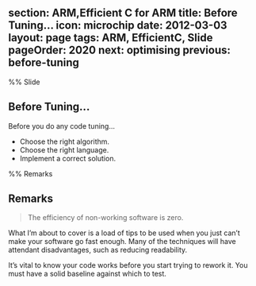 section: ARM,Efficient C for ARM
title: Before Tuning...
icon: microchip
date: 2012-03-03
layout: page
tags: ARM, EfficientC, Slide
pageOrder: 2020
next: optimising
previous: before-tuning
----

%% Slide

## Before Tuning...

Before you do any code tuning...

* Choose the right algorithm.
* Choose the right language.
* Implement a correct solution.

%% Remarks

## Remarks

> The efficiency of non-working software is zero.

What I’m about to cover is a load of tips to be used when you just can’t make your software go fast enough. Many of the techniques will have attendant disadvantages, such as reducing readability.

It’s vital to know your code works before you start trying to rework it. You must have a solid baseline against which to test.

